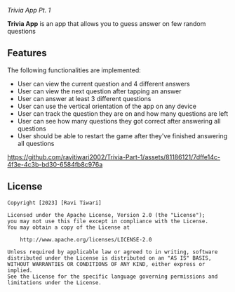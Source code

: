 *Trivia App Pt. 1*

**Trivia App** is an app that allows you to guess answer on few random questions

## Features

The following functionalities are implemented:

-  User can view the current question and 4 different answers
-  User can view the next question after tapping an answer
-  User can answer at least 3 different questions
-  User can use the vertical orientation of the app on any device
-  User can track the question they are on and how many questions are left
-  User can see how many questions they got correct after answering all questions
-  User should be able to restart the game after they've finished answering all questions


https://github.com/ravitiwari2002/Trivia-Part-1/assets/81186121/7dffe14c-4f3e-4c3b-bd30-6584fb8c976a


## License

    Copyright [2023] [Ravi Tiwari]

    Licensed under the Apache License, Version 2.0 (the "License");
    you may not use this file except in compliance with the License.
    You may obtain a copy of the License at

        http://www.apache.org/licenses/LICENSE-2.0

    Unless required by applicable law or agreed to in writing, software
    distributed under the License is distributed on an "AS IS" BASIS,
    WITHOUT WARRANTIES OR CONDITIONS OF ANY KIND, either express or implied.
    See the License for the specific language governing permissions and
    limitations under the License.
